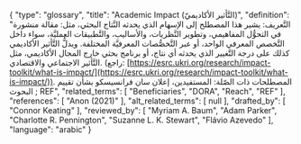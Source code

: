 {
    "type": "glossary",
    "title": "Academic Impact (التَّأثير الأكاديميّ)",
    "definition": "التَّعريف: يشير هذا المصطلح إلى الإسهام الذي يحدثه النَّتاج البحثي، مثل: مقالة منشورة في التحوُّل المفاهيمي، وتطوير النَّظريات، والأساليب، والتَّطبيقات العمليَّة، سواء داخل التَّخصص  المعرفي الواحد، أو عبر التَّخصُّصات  المعرفيَّة المختلفة. ويدلُّ التَّأثير الأكاديمي كذلك على درجة التَّغيير الذي يحدثه أي نتاج، أو برنامج بحثي خارج المجال الأكاديمي، مثل التَّأثير الاجتماعي والاقتصادي. (راجع: [https://esrc.ukri.org/research/impact-toolkit/what-is-impact/](https://esrc.ukri.org/research/impact-toolkit/what-is-impact/)). المصطلحات ذات الصّلة: المستفيدين، إعلان سان فرانسيسكو بشأن تقييم البحوث ; REF",
    "related_terms": [
        "Beneficiaries",
        "DORA",
        "Reach",
        "REF"
    ],
    "references": [
        "Anon (2021)"
    ],
    "alt_related_terms": [
        null
    ],
    "drafted_by": [
        "Connor Keating"
    ],
    "reviewed_by": [
        "Myriam A. Baum",
        "Adam Parker",
        "Charlotte R. Pennington",
        "Suzanne L. K. Stewart",
        "Flávio Azevedo"
    ],
    "language": "arabic"
}